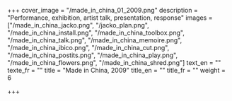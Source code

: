 +++
cover_image = "/made_in_china_01_2009.png"
description = "Performance, exhibition, artist talk, presentation, response"
images = ["/made_in_china_jacko.png", "/jacko_plan.png", "/made_in_china_install.png", "/made_in_china_toolbox.png", "/made_in_china_talk.png", "/made_in_china_memoire.png", "/made_in_china_ibico.png", "/made_in_china_cut.png", "/made_in_china_postits.png", "/made_in_china_play.png", "/made_in_china_flowers.png", "/made_in_china_shred.png"]
text_en = ""
texte_fr = ""
title = "Made in China, 2009"
title_en = ""
title_fr = ""
weight = 6

+++
